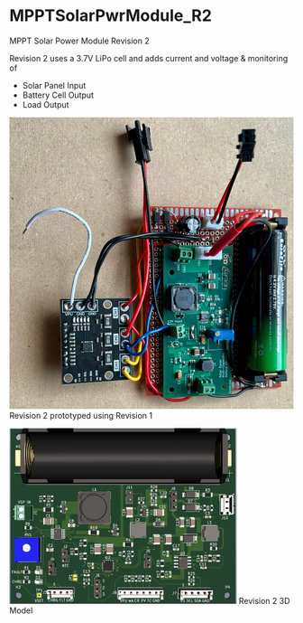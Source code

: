 # MPPTSolarPwrModule_R2

MPPT Solar Power Module Revision 2

Revision 2 uses a 3.7V LiPo cell and adds current and voltage & monitoring of

- Solar Panel Input
- Battery Cell Output
- Load Output 


![MPPTSPM_Proto](/Photos/MPPT_SPM_R2Proto.JPG "MPPT Solar Power Module Revision 2 Prototype")
Revision 2 prototyped using Revision 1

![MPPTSPM_R2](/Photos/MPPT_SPM_R2.JPG "MPPT Solar Power Module Revision 2")
Revision 2 3D Model 



